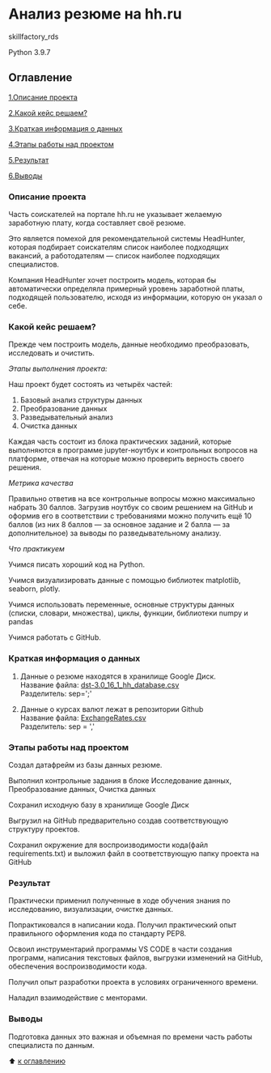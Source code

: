 # Анализ резюме на hh.ru

skillfactory_rds

Python 3.9.7

## Оглавление

[1.Описание проекта](https://github.com/PavelNovikov888/portfolio/tree/master/%D0%90%D0%BD%D0%B0%D0%BB%D0%B8%D0%B7%20%D1%80%D0%B5%D0%B7%D1%8E%D0%BC%D0%B5%20%D0%BD%D0%B0%20hh.ru#%D0%BE%D0%BF%D0%B8%D1%81%D0%B0%D0%BD%D0%B8%D0%B5-%D0%BF%D1%80%D0%BE%D0%B5%D0%BA%D1%82%D0%B0)

[2.Какой кейс решаем?](https://github.com/PavelNovikov888/portfolio/tree/master/%D0%90%D0%BD%D0%B0%D0%BB%D0%B8%D0%B7%20%D1%80%D0%B5%D0%B7%D1%8E%D0%BC%D0%B5%20%D0%BD%D0%B0%20hh.ru#%D0%BA%D0%B0%D0%BA%D0%BE%D0%B9-%D0%BA%D0%B5%D0%B9%D1%81-%D1%80%D0%B5%D1%88%D0%B0%D0%B5%D0%BC)

[3.Краткая информация о данных](https://github.com/PavelNovikov888/portfolio/tree/master/%D0%90%D0%BD%D0%B0%D0%BB%D0%B8%D0%B7%20%D1%80%D0%B5%D0%B7%D1%8E%D0%BC%D0%B5%20%D0%BD%D0%B0%20hh.ru#%D0%BA%D1%80%D0%B0%D1%82%D0%BA%D0%B0%D1%8F-%D0%B8%D0%BD%D1%84%D0%BE%D1%80%D0%BC%D0%B0%D1%86%D0%B8%D1%8F-%D0%BE-%D0%B4%D0%B0%D0%BD%D0%BD%D1%8B%D1%85)

[4.Этапы работы над проектом](https://github.com/PavelNovikov888/portfolio/tree/master/%D0%90%D0%BD%D0%B0%D0%BB%D0%B8%D0%B7%20%D1%80%D0%B5%D0%B7%D1%8E%D0%BC%D0%B5%20%D0%BD%D0%B0%20hh.ru#%D1%8D%D1%82%D0%B0%D0%BF%D1%8B-%D1%80%D0%B0%D0%B1%D0%BE%D1%82%D1%8B-%D0%BD%D0%B0%D0%B4-%D0%BF%D1%80%D0%BE%D0%B5%D0%BA%D1%82%D0%BE%D0%BC) 

[5.Результат](https://github.com/PavelNovikov888/portfolio/tree/master/%D0%90%D0%BD%D0%B0%D0%BB%D0%B8%D0%B7%20%D1%80%D0%B5%D0%B7%D1%8E%D0%BC%D0%B5%20%D0%BD%D0%B0%20hh.ru#%D1%80%D0%B5%D0%B7%D1%83%D0%BB%D1%8C%D1%82%D0%B0%D1%82)

[6.Выводы](https://github.com/PavelNovikov888/portfolio/tree/master/%D0%90%D0%BD%D0%B0%D0%BB%D0%B8%D0%B7%20%D1%80%D0%B5%D0%B7%D1%8E%D0%BC%D0%B5%20%D0%BD%D0%B0%20hh.ru#%D0%B2%D1%8B%D0%B2%D0%BE%D0%B4%D1%8B)


### Описание проекта
Часть соискателей на портале hh.ru не указывает желаемую заработную плату, когда составляет своё резюме.

Это является помехой для рекомендательной системы HeadHunter, которая подбирает соискателям список наиболее подходящих вакансий, а работодателям — список наиболее подходящих специалистов.

Компания HeadHunter хочет построить модель, которая бы автоматически определяла примерный уровень заработной платы, подходящей пользователю, исходя из информации, которую он указал о себе.  

### Какой кейс решаем?

Прежде чем построить модель, данные необходимо преобразовать, исследовать и очистить.

*Этапы выполнения проекта:*

Наш проект будет состоять из четырёх частей:
1. Базовый анализ структуры данных
2. Преобразование данных
3. Разведывательный анализ
4. Очистка данных

Каждая часть состоит из блока практических заданий, которые выполняются в программе jupyter-ноутбук
и контрольных вопросов на платформе, отвечая на которые можно проверить верность своего решения. 

*Метрика качества*

Правильно ответив на все контрольные вопросы можно максимально набрать 30 баллов.
Загрузив ноутбук со своим решением на GitHub и оформив его в соответствии с требованиями можно 
получить ещё 10 баллов (из них 8 баллов — за основное задание и 2 балла — за дополнительное) за выводы по разведывательному анализу.

*Что практикуем*

Учимся писать хороший код на Python.

Учимся визуализировать данные c помощью библиотек matplotlib, seaborn, plotly.

Учимся использовать переменные, основные структуры данных (списки, словари, множества), циклы, функции, библиотеки numpy и pandas

Учимся работать с GitHub.

### Краткая информация о данных

1. Данные о резюме находятся в хранилище Google Диск.   
Название файла: [dst-3.0_16_1_hh_database.csv](https://drive.google.com/file/d/1Kb78mAWYKcYlellTGhIjPI-bCcKbGuTn/view?usp=drive_link)   
Разделитель: sep=';'

2. Данные о курсах валют лежат в репозитории Github  
Название файла: [ExchangeRates.csv](https://github.com/PavelNovikov888/portfolio/blob/master/%D0%90%D0%BD%D0%B0%D0%BB%D0%B8%D0%B7%20%D1%80%D0%B5%D0%B7%D1%8E%D0%BC%D0%B5%20%D0%BD%D0%B0%20hh.ru/ExchangeRates.csv)  
Разделитель: sep = ','

### Этапы работы над проектом

Создал датафрейм из базы данных резюме.

Выполнил контрольные задания в блоке Исследование данных, Преобразование данных, Очистка данных

Сохранил исходную базу в хранилище Google Диск

Выгрузил на GitHub предварительно создав соответствующую структуру проектов.

Сохранил окружение для воспроизводимости кода(файл requirements.txt) и выложил файл в соответствующую папку проекта на GitHub 

### Результат

Практически применил полученные в ходе обучения знания по исследованию, визуализации, очистке данных.

Попрактиковался в написании кода. Получил практический опыт правильного оформления кода по стандарту PEP8.

Освоил инструментарий программы VS CODE в части создания программ, написания текстовых файлов, выгрузки изменений на GitHub, обеспечения воспроизводимости кода.

Получил опыт разработки проекта в условиях ограниченного времени.

Наладил взаимодействие с менторами.

### Выводы

Подготовка данных это важная и объемная по времени часть работы специалиста по данным.

:arrow_up: [к оглавлению](https://github.com/PavelNovikov888/portfolio/tree/master/%D0%90%D0%BD%D0%B0%D0%BB%D0%B8%D0%B7%20%D1%80%D0%B5%D0%B7%D1%8E%D0%BC%D0%B5%20%D0%BD%D0%B0%20hh.ru#%D0%BE%D0%B3%D0%BB%D0%B0%D0%B2%D0%BB%D0%B5%D0%BD%D0%B8%D0%B5)
